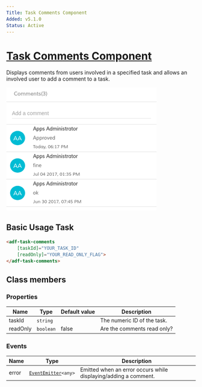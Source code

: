 ```yaml
---
Title: Task Comments Component
Added: v5.1.0
Status: Active
---
```


# [Task Comments Component](../../../lib/process-services/src/lib/task-comments/task-comments.component.ts "Defined in task-comments.component.md")

Displays comments from users involved in a specified task and allows an involved user to add a comment to a task.

![adf-comments](../../docassets/images/adf-comments.png)

## Basic Usage Task

```html
<adf-task-comments
    [taskId]="YOUR_TASK_ID"
    [readOnly]="YOUR_READ_ONLY_FLAG">
</adf-task-comments>
```

## Class members

### Properties

| Name | Type | Default value | Description |
| ---- | ---- | ------------- | ----------- |
| taskId | `string` |  | The numeric ID of the task. |
| readOnly | `boolean` | false | Are the comments read only? |

### Events

| Name | Type | Description |
| ---- | ---- | ----------- |
| error | [`EventEmitter`](https://angular.io/api/core/EventEmitter)`<any>` | Emitted when an error occurs while displaying/adding a comment. |
